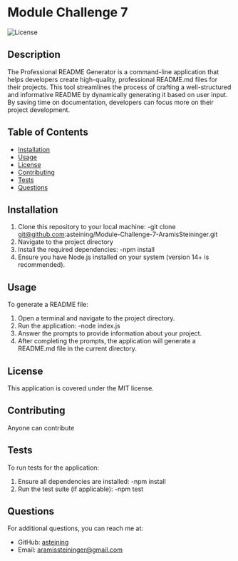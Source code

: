 
# Module Challenge 7

![License](https://img.shields.io/badge/License-MIT-blue.svg)

## Description
The Professional README Generator is a command-line application that helps developers create high-quality, professional README.md files for their projects. This tool streamlines the process of crafting a well-structured and informative README by dynamically generating it based on user input. By saving time on documentation, developers can focus more on their project development.

## Table of Contents
- [Installation](#installation)
- [Usage](#usage)
- [License](#license)
- [Contributing](#contributing)
- [Tests](#tests)
- [Questions](#questions)

## Installation
1. Clone this repository to your local machine:
      -git clone git@github.com:asteining/Module-Challenge-7-AramisSteininger.git
2. Navigate to the project directory
3. Install the required dependencies:
      -npm install
4. Ensure you have Node.js installed on your system (version 14+ is recommended).


## Usage
To generate a README file:
1. Open a terminal and navigate to the project directory.
2. Run the application:
      -node index.js
3. Answer the prompts to provide information about your project.
4. After completing the prompts, the application will generate a README.md file in the current directory.

## License
This application is covered under the MIT license.

## Contributing
Anyone can contribute

## Tests
To run tests for the application:

1. Ensure all dependencies are installed:
     -npm install
2. Run the test suite (if applicable):
     -npm test

## Questions
For additional questions, you can reach me at:
- GitHub: [asteining](https://github.com/asteining)
- Email: [aramissteininger@gmail.com](mailto:aramissteininger@gmail.com)
